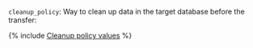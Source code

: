 `cleanup_policy`: Way to clean up data in the target database before the transfer:

{% include [Cleanup policy values](../cleanup-policy-values.md) %}